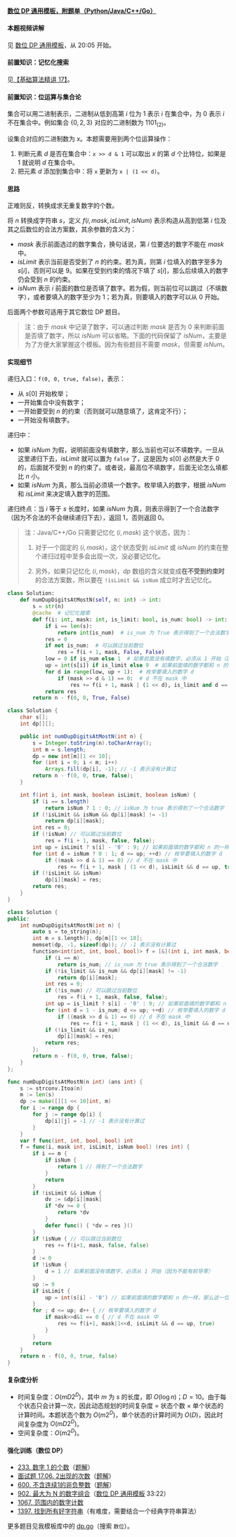 ﻿#### [数位 DP 通用模板，附题单（Python/Java/C++/Go）](https://leetcode.cn/problems/numbers-with-repeated-digits/solutions/1748539/by-endlesscheng-c5vg/)

#### 本题视频讲解

见 [数位 DP 通用模板](https://leetcode.cn/link/?target=https%3A%2F%2Fwww.bilibili.com%2Fvideo%2FBV1rS4y1s721%2F%3Ft%3D20%3A05)，从 20:05 开始。

#### 前置知识：记忆化搜索

见[【基础算法精讲 17】](https://leetcode.cn/link/?target=https%3A%2F%2Fwww.bilibili.com%2Fvideo%2FBV1Xj411K7oF%2F)。

#### 前置知识：位运算与集合论

集合可以用二进制表示，二进制从低到高第 $i$ 位为 $1$ 表示 $i$ 在集合中，为 $0$ 表示 $i$ 不在集合中。例如集合 $\{0,2,3\}$ 对应的二进制数为 $1101_{(2)}$。

设集合对应的二进制数为 $x$。本题需要用到两个位运算操作：

1.  判断元素 $d$ 是否在集合中：`x >> d & 1` 可以取出 $x$ 的第 $d$ 个比特位，如果是 $1$ 就说明 $d$ 在集合中。
2.  把元素 $d$ 添加到集合中：将 `x` 更新为 `x | (1 << d)`。

#### 思路

正难则反，转换成求无重复数字的个数。

将 $n$ 转换成字符串 $s$，定义 $f(i,mask,isLimit,isNum)$ 表示构造从高到低第 $i$ 位及其之后数位的合法方案数，其余参数的含义为：

-   $mask$ 表示前面选过的数字集合，换句话说，第 $i$ 位要选的数字不能在 $mask$ 中。
-   $isLimit$ 表示当前是否受到了 $n$ 的约束。若为真，则第 $i$ 位填入的数字至多为 $s[i]$，否则可以是 $9$。如果在受到约束的情况下填了 $s[i]$，那么后续填入的数字仍会受到 $n$ 的约束。
-   $isNum$ 表示 $i$ 前面的数位是否填了数字。若为假，则当前位可以跳过（不填数字），或者要填入的数字至少为 $1$；若为真，则要填入的数字可以从 $0$ 开始。

后面两个参数可适用于其它数位 DP 题目。

> 注：由于 $mask$ 中记录了数字，可以通过判断 $mask$ 是否为 $0$ 来判断前面是否填了数字，所以 $isNum$ 可以省略。下面的代码保留了 $isNum$，主要是为了方便大家掌握这个模板。因为有些题目不需要 $mask$，但需要 $isNum$。

#### 实现细节

递归入口：`f(0, 0, true, false)`，表示：

-   从 $s[0]$ 开始枚举；
-   一开始集合中没有数字；
-   一开始要受到 $n$ 的约束（否则就可以随意填了，这肯定不行）；
-   一开始没有填数字。

递归中：

-   如果 $isNum$ 为假，说明前面没有填数字，那么当前也可以不填数字。一旦从这里递归下去，$isLimit$ 就可以置为 `false` 了，这是因为 $s[0]$ 必然是大于 $0$ 的，后面就不受到 $n$ 的约束了。或者说，最高位不填数字，后面无论怎么填都比 $n$ 小。
-   如果 $isNum$ 为真，那么当前必须填一个数字。枚举填入的数字，根据 $isNum$ 和 $isLimit$ 来决定填入数字的范围。

递归终点：当 $i$ 等于 $s$ 长度时，如果 $isNum$ 为真，则表示得到了一个合法数字（因为不合法的不会继续递归下去），返回 $1$，否则返回 $0$。

> 注：Java/C++/Go 只需要记忆化 $(i,mask)$ 这个状态，因为：
> 
> 1.  对于一个固定的 $(i,mask)$，这个状态受到 $isLimit$ 或 $isNum$ 的约束在整个递归过程中至多会出现一次，没必要记忆化。
>     
> 2.  另外，如果只记忆化 $(i,mask)$，$dp$ 数组的含义就变成**在不受到约束时**的合法方案数，所以要在 `!isLimit && isNum` 成立时才去记忆化。
> 

```python
class Solution:
    def numDupDigitsAtMostN(self, n: int) -> int:
        s = str(n)
        @cache  # 记忆化搜索
        def f(i: int, mask: int, is_limit: bool, is_num: bool) -> int:
            if i == len(s):
                return int(is_num)  # is_num 为 True 表示得到了一个合法数字
            res = 0
            if not is_num:  # 可以跳过当前数位
                res = f(i + 1, mask, False, False)
            low = 0 if is_num else 1  # 如果前面没有填数字，必须从 1 开始（因为不能有前导零）
            up = int(s[i]) if is_limit else 9  # 如果前面填的数字都和 n 的一样，那么这一位至多填 s[i]（否则就超过 n 啦）
            for d in range(low, up + 1):  # 枚举要填入的数字 d
                if (mask >> d & 1) == 0:  # d 不在 mask 中
                    res += f(i + 1, mask | (1 << d), is_limit and d == up, True)
            return res
        return n - f(0, 0, True, False)
```

```java
class Solution {
    char s[];
    int dp[][];

    public int numDupDigitsAtMostN(int n) {
        s = Integer.toString(n).toCharArray();
        int m = s.length;
        dp = new int[m][1 << 10];
        for (int i = 0; i < m; i++) 
            Arrays.fill(dp[i], -1); // -1 表示没有计算过
        return n - f(0, 0, true, false);
    }

    int f(int i, int mask, boolean isLimit, boolean isNum) {
        if (i == s.length)
            return isNum ? 1 : 0; // isNum 为 true 表示得到了一个合法数字
        if (!isLimit && isNum && dp[i][mask] != -1)
            return dp[i][mask];
        int res = 0;
        if (!isNum) // 可以跳过当前数位
            res = f(i + 1, mask, false, false);
        int up = isLimit ? s[i] - '0' : 9; // 如果前面填的数字都和 n 的一样，那么这一位至多填数字 s[i]（否则就超过 n 啦）
        for (int d = isNum ? 0 : 1; d <= up; ++d) // 枚举要填入的数字 d
            if ((mask >> d & 1) == 0) // d 不在 mask 中
                res += f(i + 1, mask | (1 << d), isLimit && d == up, true);
        if (!isLimit && isNum)
            dp[i][mask] = res;
        return res;
    }
}
```

```cpp
class Solution {
public:
    int numDupDigitsAtMostN(int n) {
        auto s = to_string(n);
        int m = s.length(), dp[m][1 << 10];
        memset(dp, -1, sizeof(dp)); // -1 表示没有计算过
        function<int(int, int, bool, bool)> f = [&](int i, int mask, bool is_limit, bool is_num) -> int {
            if (i == m)
                return is_num; // is_num 为 true 表示得到了一个合法数字
            if (!is_limit && is_num && dp[i][mask] != -1)
                return dp[i][mask];
            int res = 0;
            if (!is_num) // 可以跳过当前数位
                res = f(i + 1, mask, false, false);
            int up = is_limit ? s[i] - '0' : 9; // 如果前面填的数字都和 n 的一样，那么这一位至多填数字 s[i]（否则就超过 n 啦）
            for (int d = 1 - is_num; d <= up; ++d) // 枚举要填入的数字 d
                if ((mask >> d & 1) == 0) // d 不在 mask 中
                    res += f(i + 1, mask | (1 << d), is_limit && d == up, true);
            if (!is_limit && is_num)
                dp[i][mask] = res;
            return res;
        };
        return n - f(0, 0, true, false);
    }
};
```

```go
func numDupDigitsAtMostN(n int) (ans int) {
    s := strconv.Itoa(n)
    m := len(s)
    dp := make([][1 << 10]int, m)
    for i := range dp {
        for j := range dp[i] {
            dp[i][j] = -1 // -1 表示没有计算过
        }
    }
    var f func(int, int, bool, bool) int
    f = func(i, mask int, isLimit, isNum bool) (res int) {
        if i == m {
            if isNum {
                return 1 // 得到了一个合法数字
            }
            return
        }
        if !isLimit && isNum {
            dv := &dp[i][mask]
            if *dv >= 0 {
                return *dv
            }
            defer func() { *dv = res }()
        }
        if !isNum { // 可以跳过当前数位
            res += f(i+1, mask, false, false)
        }
        d := 0
        if !isNum {
            d = 1 // 如果前面没有填数字，必须从 1 开始（因为不能有前导零）
        }
        up := 9
        if isLimit {
            up = int(s[i] - '0') // 如果前面填的数字都和 n 的一样，那么这一位至多填数字 s[i]（否则就超过 n 啦）
        }
        for ; d <= up; d++ { // 枚举要填入的数字 d
            if mask>>d&1 == 0 { // d 不在 mask 中
                res += f(i+1, mask|1<<d, isLimit && d == up, true)
            }
        }
        return
    }
    return n - f(0, 0, true, false)
}
```

#### 复杂度分析

-   时间复杂度：$O(mD2^D)$，其中 $m$ 为 $s$ 的长度，即 $O(\log n)$；$D=10$。由于每个状态只会计算一次，因此动态规划的时间复杂度 $=$ 状态个数 $\times$ 单个状态的计算时间。本题状态个数为 $O(m2^D)$，单个状态的计算时间为 $O(D)$，因此时间复杂度为 $O(mD2^D)$。
-   空间复杂度：$O(m2^D)$。

#### 强化训练（数位 DP）

-   [233\. 数字 1 的个数](https://leetcode.cn/problems/number-of-digit-one/)（[题解](https://leetcode.cn/problems/number-of-digit-one/solution/by-endlesscheng-h9ua/)）
-   [面试题 17.06. 2出现的次数](https://leetcode.cn/problems/number-of-2s-in-range-lcci/)（[题解](https://leetcode.cn/problems/number-of-2s-in-range-lcci/solution/by-endlesscheng-x4mf/)）
-   [600\. 不含连续1的非负整数](https://leetcode.cn/problems/non-negative-integers-without-consecutive-ones/)（[题解](https://leetcode.cn/problems/non-negative-integers-without-consecutive-ones/solution/by-endlesscheng-1egu/)）
-   [902\. 最大为 N 的数字组合](https://leetcode.cn/problems/numbers-at-most-n-given-digit-set/)（[数位 DP 通用模板](https://leetcode.cn/link/?target=https%3A%2F%2Fwww.bilibili.com%2Fvideo%2FBV1rS4y1s721%2F%3Ft%3D33m22s) 33:22）
-   [1067\. 范围内的数字计数](https://leetcode.cn/problems/digit-count-in-range/)
-   [1397\. 找到所有好字符串](https://leetcode.cn/problems/find-all-good-strings/)（有难度，需要结合一个经典字符串算法）

更多题目见我模板库中的 [dp.go](https://leetcode.cn/link/?target=https%3A%2F%2Fgithub.com%2FEndlessCheng%2Fcodeforces-go%2Fblob%2Fmaster%2Fcopypasta%2Fdp.go%23L1924)（搜索 `数位`）。
